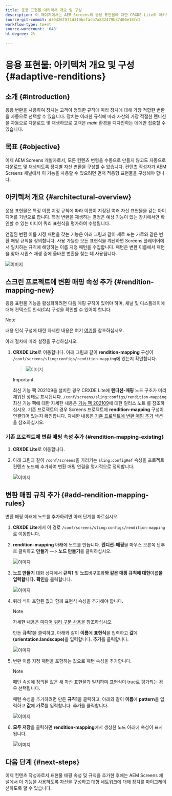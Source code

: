 ```yaml
---
title: 응용 표현물 아키텍처 개요 및 구성
description: 이 페이지에서는 AEM Screens의 응용 표현물에 대한 CRXDE Lite의 아키텍처 개요 및 구성에 대해 설명합니다.
source-git-commit: d30426f871d319bcfacb7a832479b87400e18fc2
workflow-type: tm+mt
source-wordcount: '648'
ht-degree: 2%

---
```



# 응용 표현물: 아키텍처 개요 및 구성 {#adaptive-renditions}

## 소개 {#introduction}

응용 변환을 사용하여 장치는 고객이 정의한 규칙에 따라 장치에 대해 가장 적합한 변환을 자동으로 선택할 수 있습니다. 장치는 이러한 규칙에 따라 자산의 가장 적절한 렌디션을 자동으로 다운로드 및 재생하므로 고객은 *main* 환경을 디자인하는 데에만 집중할 수 있습니다.

## 목표 {#objective}

이제 AEM Screens 개발자로서, 모든 컨텐츠 변형을 수동으로 만들지 않고도 자동으로 다운로드 및 재생되도록 장치별 자산 변환을 구성할 수 있습니다. 컨텐츠 작성자가 AEM Screens 채널에서 이 기능을 사용할 수 있으려면 먼저 적응형 표현물을 구성해야 합니다.

## 아키텍처 개요 {#architectural-overview}

응용 표현물은 특정 이름 지정 규칙에 따라 이름이 지정된 여러 자산 표현물을 갖는 아이디어를 기반으로 합니다. 특정 변환을 재생하는 결정은 예상 기능이 있는 장치에서만 확인할 수 있는 미디어 쿼리 표현식을 평가하여 수행됩니다.

연결된 변환 이름 지정 패턴을 갖는 기능은 아래 그림과 같이 세로 또는 가로와 같은 변환 매핑 규칙을 정의합니다. 사용 가능한 모든 표현식을 계산하면 Screens 플레이어에서 일치하는 규칙에 해당하는 이름 지정 패턴을 수집합니다. 패턴은 변환 이름에서 패턴을 찾아 시퀀스 재생 중에 올바른 변환을 찾는 데 사용됩니다.

![이미지](/help/user-guide/assets/adaptive-renditions/adaptive-renditions.png)

## 스크린 프로젝트에 변환 매핑 속성 추가 {#rendition-mapping-new}

응용 표현물 기능을 활성화하려면 다음 매핑 규칙이 있어야 하며, 채널 및 디스플레이에 대해 컨텍스트 인식(CA) 구성을 확인할 수 있어야 합니다.

>[!NOTE]
>내용 인식 구성에 대한 자세한 내용은 여기 [여기](https://sling.apache.org/documentation/bundles/context-aware-configuration/context-aware-configuration.html)를 참조하십시오.

아래 절차에 따라 설정을 구성하십시오.

1. **CRXDE Lite**&#x200B;로 이동합니다. 아래 그림과 같이 **rendition-mapping** 구성이 `/conf/screens/sling:configs/rendition-mapping`에 있는지 확인합니다.

   >![이미지](/help/user-guide/assets/adaptive-renditions/mapping-rules1.png)

   >[!IMPORTANT]
   >최신 기능 팩 202109을 설치한 경우 CRXDE Lite에 **렌디션-매핑** 노드 구조가 미리 채워진 상태로 표시됩니다. `/conf/screens/sling:configs/rendition-mapping` 최신 기능 팩에 대한 자세한 내용은 [기능 팩 202109](/help/user-guide/release-notes-fp-202109.md)에 대한 릴리스 노트 를 참조하십시오.
   >기존 프로젝트의 경우 Screens 프로젝트에 **rendition-mapping** 구성이 연결되어 있는지 확인합니다. 자세한 내용은 [기존 프로젝트에 변환 매핑 추가](#rendition-mapping-existing) 섹션을 참조하십시오.

### 기존 프로젝트에 변환 매핑 속성 추가 {#rendition-mapping-existing}

1. **CRXDE Lite**&#x200B;로 이동합니다.

1. 아래 그림과 같이 `/conf/screens`을 가리키는 `sling:configRef` 속성을 프로젝트 컨텐츠 노드에 추가하여 변환 매핑 연결을 명시적으로 정의합니다.

   ![이미지](/help/user-guide/assets/adaptive-renditions/renditon-mapping2.png)


## 변환 매핑 규칙 추가 {#add-rendition-mapping-rules}

변환 매핑 아래에 노드를 추가하려면 아래 단계를 따르십시오.

1. **CRXDE Lite**&#x200B;에서 이 경로 `/conf/screens/sling:configs/rendition-mapping`로 이동합니다.

1. **rendition-mapping** 아래에 노드를 만듭니다. **렌디션-매핑**&#x200B;을 마우스 오른쪽 단추로 클릭하고 **만들기** —> **노드 만들기**&#x200B;를 클릭하십시오.

   ![이미지](/help/user-guide/assets/adaptive-renditions/add-node1.png)

1. **노드 만들기** 대화 상자에서 **규칙1** 및 **노드**&#x200B;비구조화&#x200B;**와 같은 매핑 규칙에 대한**&#x200B;이름&#x200B;**을 입력합니다.** **확인**&#x200B;을 클릭합니다.

   ![이미지](/help/user-guide/assets/adaptive-renditions/add-node2.png)


1. 쿼리 식이 포함된 값과 함께 표현식 속성을 추가해야 합니다.

   >[!NOTE]
   >자세한 내용은 [미디어 쿼리 구문 사용](https://developer.mozilla.org/en-US/docs/Web/CSS/Media_Queries/Using_media_queries)을 참조하십시오.

   만든 **규칙1**&#x200B;을 클릭하고, 아래와 같이 **이름**&#x200B;에 **표현식**&#x200B;을 입력하고 **값**&#x200B;에 **(orientation:landscape)**&#x200B;을 입력합니다. **추가**&#x200B;를 클릭합니다.

   ![이미지](/help/user-guide/assets/adaptive-renditions/add-node3.png)

1. 변환 이름 지정 패턴을 포함하는 값으로 패턴 속성을 추가합니다.

   >[!NOTE]
   >패턴 속성에 정의된 값은 새 자산 표현물과 일치하며 표현식이 true로 평가되는 경우 선택됩니다.

   패턴 속성을 추가하려면 만든 **규칙1**&#x200B;을 클릭하고, 아래와 같이 **이름**&#x200B;에 **pattern**&#x200B;을 입력하고 **값**&#x200B;에 **가로**&#x200B;를 입력합니다. **추가**&#x200B;를 클릭합니다.

   ![이미지](/help/user-guide/assets/adaptive-renditions/add-node4.png)

1. **모두 저장**&#x200B;을 클릭하면 **rendition-mapping**&#x200B;에서 생성한 노드 아래에 속성이 표시됩니다.

   ![이미지](/help/user-guide/assets/adaptive-renditions/add-node5.png)


## 다음 단계 {#next-steps}

이제 컨텐츠 작성자로서 표현물 매핑 속성 및 규칙을 추가한 후에는 AEM Screens 채널에서 이 기능을 사용하도록 자산을 구성하고 대형 네트워크에 대해 장치를 마이그레이션하도록 할 수 있습니다.
